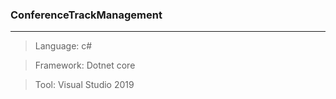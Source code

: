 ### ConferenceTrackManagement
---
>Language: c#

>Framework: Dotnet core

>Tool: Visual Studio 2019

